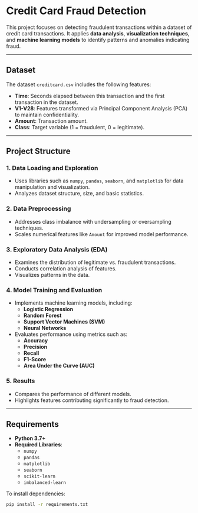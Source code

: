 # **Credit Card Fraud Detection**

This project focuses on detecting fraudulent transactions within a dataset of credit card transactions. It applies **data analysis**, **visualization techniques**, and **machine learning models** to identify patterns and anomalies indicating fraud.

---

## **Dataset**

The dataset `creditcard.csv` includes the following features:

- **Time**: Seconds elapsed between this transaction and the first transaction in the dataset.
- **V1-V28**: Features transformed via Principal Component Analysis (PCA) to maintain confidentiality.
- **Amount**: Transaction amount.
- **Class**: Target variable (1 = fraudulent, 0 = legitimate).

---

## **Project Structure**

### **1. Data Loading and Exploration**

- Uses libraries such as `numpy`, `pandas`, `seaborn`, and `matplotlib` for data manipulation and visualization.
- Analyzes dataset structure, size, and basic statistics.

### **2. Data Preprocessing**

- Addresses class imbalance with undersampling or oversampling techniques.
- Scales numerical features like `Amount` for improved model performance.

### **3. Exploratory Data Analysis (EDA)**

- Examines the distribution of legitimate vs. fraudulent transactions.
- Conducts correlation analysis of features.
- Visualizes patterns in the data.

### **4. Model Training and Evaluation**

- Implements machine learning models, including:
  - **Logistic Regression**
  - **Random Forest**
  - **Support Vector Machines (SVM)**
  - **Neural Networks**
- Evaluates performance using metrics such as:
  - **Accuracy**
  - **Precision**
  - **Recall**
  - **F1-Score**
  - **Area Under the Curve (AUC)**

### **5. Results**

- Compares the performance of different models.
- Highlights features contributing significantly to fraud detection.

---

## **Requirements**

- **Python 3.7+**
- **Required Libraries**:
  - `numpy`
  - `pandas`
  - `matplotlib`
  - `seaborn`
  - `scikit-learn`
  - `imbalanced-learn`

To install dependencies:

```bash
pip install -r requirements.txt
